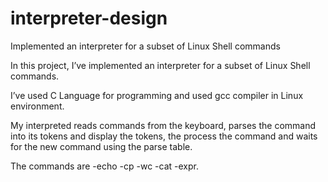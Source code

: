 # interpreter-design
Implemented an interpreter for a subset of Linux Shell commands

In this project, I’ve implemented an interpreter for a subset of Linux Shell commands.

I’ve used C Language for programming and used gcc compiler in Linux environment. 

My interpreted reads commands from the keyboard, parses the command into its tokens and display the tokens, the process the command and waits for the new command using the parse table.

The commands are 
-echo
-cp
-wc
-cat
-expr.
